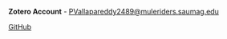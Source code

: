**Zotero Account** - PVallapareddy2489@muleriders.saumag.edu

[GitHub](https://github.com/pardha-sau/mcis6273-F22-datamining.git)
